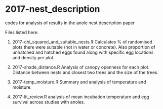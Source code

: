 # 2017-nest_description
codes for analysis of results in the anole nest description paper

Files listed here:
1. 2017-chi_squared_and_suitable_nests.R
Calculates % of randomised plots there were suitable (not in water or concrete).  Also proportion of unhatched and hatched eggs found along with specific egg locations and density per plot. 

2. 2017-shade_distance.R
Analysis of canopy openness for each plot. Distance between nests and closest two trees and the size of the trees. 

3. 2017-temp_moisture.R
Summary and analysis of temperature and moisture.


4. 2017-lit_review.R
analysis of mean incubation temperature and egg survival across studies with anoles.
